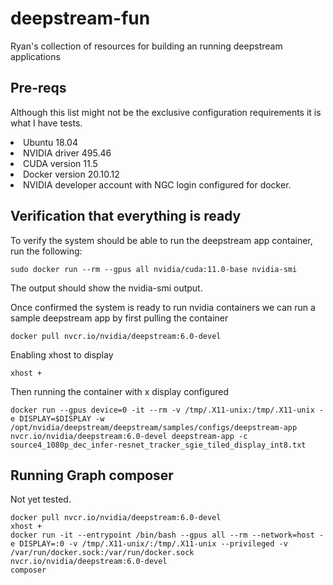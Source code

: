 # deepstream-fun
Ryan's collection of resources for building an running deepstream applications

## Pre-reqs
Although this list might not be the exclusive configuration requirements it is what I have tests.
<li>Ubuntu 18.04</li>
<li>NVIDIA driver 495.46</li>
<li>CUDA version 11.5</li>
<li>Docker version 20.10.12</li>
<li>NVIDIA developer account with NGC login configured for docker.</li>

## Verification that everything is ready
To verify the system should be able to run the deepstream app container, run the following:
``` 
sudo docker run --rm --gpus all nvidia/cuda:11.0-base nvidia-smi
```
The output should show the nvidia-smi output.

Once confirmed the system is ready to run nvidia containers we can run a sample deepstream app by first pulling the container
```
docker pull nvcr.io/nvidia/deepstream:6.0-devel
```

Enabling xhost to display
```
xhost +
```
Then running the container with x display configured
```
docker run --gpus device=0 -it --rm -v /tmp/.X11-unix:/tmp/.X11-unix -e DISPLAY=$DISPLAY -w /opt/nvidia/deepstream/deepstream/samples/configs/deepstream-app nvcr.io/nvidia/deepstream:6.0-devel deepstream-app -c source4_1080p_dec_infer-resnet_tracker_sgie_tiled_display_int8.txt
```


## Running Graph composer
Not yet tested.
```
docker pull nvcr.io/nvidia/deepstream:6.0-devel
xhost +
docker run -it --entrypoint /bin/bash --gpus all --rm --network=host -e DISPLAY=:0 -v /tmp/.X11-unix/:/tmp/.X11-unix --privileged -v /var/run/docker.sock:/var/run/docker.sock nvcr.io/nvidia/deepstream:6.0-devel
composer
```
